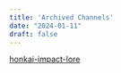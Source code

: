 ```yaml
---
title: 'Archived Channels'
date: "2024-01-11"
draft: false
---
```


[honkai-impact-lore](../cached/honkai-impact-lore/honkai-impact-lore-1.html)